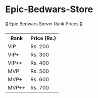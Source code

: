 # Epic-Bedwars-Store
<hlml>
<body>
<div class="title">🎖️ Epic Bedwars Server Rank Prices 🎖️</div>
    <table class="price-table">
        <tr>
            <th>Rank</th>
            <th>Price (Rs.)</th>
        </tr>
        <tr>
            <td>VIP</td>
            <td>Rs. 200</td>
        </tr>
        <tr>
            <td>VIP+</td>
            <td>Rs. 300</td>
        </tr>
        <tr>
            <td>VIP++</td>
            <td>Rs. 400</td>
        </tr>
        <tr>
            <td>MVP</td>
            <td>Rs. 500</td>
        </tr>
        <tr>
            <td>MVP+</td>
            <td>Rs. 600</td>
        </tr>
        <tr>
            <td>MVP++</td>
            <td>Rs. 700</td>
        </tr>
    </table>
</div>
</body>
</html>
